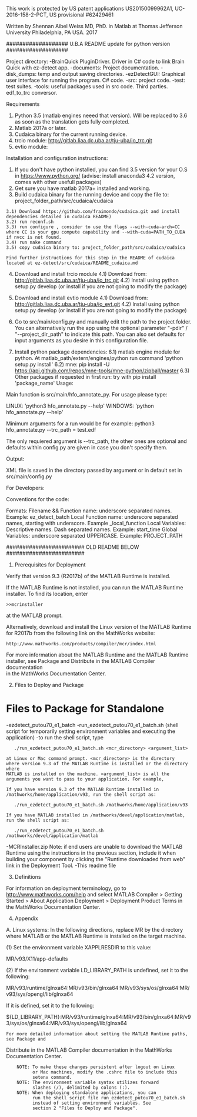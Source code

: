 This work is protected by US patent applications US20150099962A1,
 UC-2016-158-2-PCT, US provisional #62429461

 Written by Shennan Aibel Weiss MD, PhD. in Matlab at Thomas Jefferson University
 Philadelphia, PA USA. 2017

###################         U.B.A README update for python version        ################### 

Project directory: 
  -BrainQuick PluginDriver. Driver in C# code to link Brain Quick with ez-detect app.
  -documents: Project documentation.
  -disk_dumps: temp and output saving directories.
  -ezDetectGUI: Graphical user interface for running the program. C# code.
  -src: project code.
  -test: test suites.
  -tools: useful packages used in src code. Third parties. edf_to_trc conversor.

Requirements 

  1) Python 3.5 (matlab engines neeed that version). Will be replaced to 3.6 as soon as the translation gets fully completed.
  2) Matlab 2017a or later. 
  3) Cudaica binary for the current running device.
  4) trcio module: http://gitlab.liaa.dc.uba.ar/tju-uba/io_trc.git
  5) evtio module: 


Installation and configuration instructions:
 
  1) If you don't have python installed, you can find 3.5 version for your O.S in https://www.python.org/ (advise: install anaconda3 4.2 version, comes with other usefull packages)
  2) Get sure you have matlab 2017a+ installed and working. 
  3) Build cudaica binary for the running device and copy the file to: project_folder_path/src/cudaica/cudaica
    
    3.1) Download https://github.com/fraimondo/cudaica.git and install dependencies detailed in cudaica README)
    3.2) run reconf.sh
    3.3) run configure , consider to use the flags --with-cuda-arch=CC where CC is your gpu compute capability and --with-cuda=PATH_TO_CUDA if nvcc is not found.
    3.4) run make command
    3.5) copy cudaica binary to: project_folder_path/src/cudaica/cudaica
    
    Find further instructions for this step in the README of cudaica located at ez-detect/src/cudaica/README_cudaica.md
    
  4) Download and install trcio module
    4.1) Download from: http://gitlab.liaa.dc.uba.ar/tju-uba/io_trc.git
    4.2) Install using python setup.py develop (or install if you are not going to modify the package) 
  5) Download and install evtio module
    4.1) Download from: http://gitlab.liaa.dc.uba.ar/tju-uba/io_evt.git
    4.2) Install using python setup.py develop (or install if you are not going to modify the package) 

  5) Go to src/main/config.py and manually edit the path to the project folder. You can alternatively run the app using the optional parameter "-pdir" / "--project_dir_path" to indicate this path. 
  You can also set defaults for input arguments as you desire in this configuration file.

  6) Install python package dependencies:
    6.1) matlab engine module for python. At matlab_path/extern/engines/python run command 'python setup.py install'
    6.2) mne: pip install -U https://api.github.com/repos/mne-tools/mne-python/zipball/master
    6.3) Other packages if requested in first run: try with pip install 'package_name'
Usage:

Main function is src/main/hfo_annotate_py. For usage please type: 

 LINUX: 'python3 hfo_annotate.py --help'
 WINDOWS: 'python hfo_annotate.py --help'

Minimum arguments for a run would be for example: python3 hfo_annotate.py --trc_path = test.edf

The only requiered argument is --trc_path, the other ones are optional and
defaults within config.py are given in case you don't specify them.
 
Output: 

XML file is saved in the directory passed by argument or in default set in src/main/config.py


For Developers:

Conventions for the code:

  Formats:
      Filename && Function name: underscore separated names. Example: ez_detect_batch
      Local Function name: underscore separated names, starting with underscore. Example _local_function
      Local Variables: Descriptive names. Dash separated names. Example: start_time
      Global Variables: underscore separated UPPERCASE. Example: PROJECT_PATH


 ########################       OLD README BELOW         ########################
 

1. Prerequisites for Deployment 

Verify that version 9.3 (R2017b) of the MATLAB Runtime is installed.   

If the MATLAB Runtime is not installed, you can run the MATLAB Runtime installer.
To find its location, enter
  
    >>mcrinstaller
      
at the MATLAB prompt.

Alternatively, download and install the Linux version of the MATLAB Runtime for R2017b 
from the following link on the MathWorks website:

    http://www.mathworks.com/products/compiler/mcr/index.html
   
For more information about the MATLAB Runtime and the MATLAB Runtime installer, see 
Package and Distribute in the MATLAB Compiler documentation  
in the MathWorks Documentation Center.    


2. Files to Deploy and Package

Files to Package for Standalone 
================================
-ezdetect_putou70_e1_batch 
-run_ezdetect_putou70_e1_batch.sh (shell script for temporarily setting environment 
                                   variables and executing the application)
   -to run the shell script, type
   
       ./run_ezdetect_putou70_e1_batch.sh <mcr_directory> <argument_list>
       
    at Linux or Mac command prompt. <mcr_directory> is the directory 
    where version 9.3 of the MATLAB Runtime is installed or the directory where 
    MATLAB is installed on the machine. <argument_list> is all the 
    arguments you want to pass to your application. For example, 

    If you have version 9.3 of the MATLAB Runtime installed in 
    /mathworks/home/application/v93, run the shell script as:
    
       ./run_ezdetect_putou70_e1_batch.sh /mathworks/home/application/v93
       
    If you have MATLAB installed in /mathworks/devel/application/matlab, 
    run the shell script as:
    
       ./run_ezdetect_putou70_e1_batch.sh /mathworks/devel/application/matlab
-MCRInstaller.zip
    Note: if end users are unable to download the MATLAB Runtime using the
    instructions in the previous section, include it when building your 
    component by clicking the "Runtime downloaded from web" link in the
    Deployment Tool.
-This readme file 

3. Definitions

For information on deployment terminology, go to
http://www.mathworks.com/help and select MATLAB Compiler >
Getting Started > About Application Deployment >
Deployment Product Terms in the MathWorks Documentation
Center.

4. Appendix 

A. Linux systems:
In the following directions, replace MR by the directory where MATLAB or the MATLAB 
   Runtime is installed on the target machine.

(1) Set the environment variable XAPPLRESDIR to this value:

MR/v93/X11/app-defaults


(2) If the environment variable LD_LIBRARY_PATH is undefined, set it to the following:

MR/v93/runtime/glnxa64:MR/v93/bin/glnxa64:MR/v93/sys/os/glnxa64:MR/v93/sys/opengl/lib/glnxa64

If it is defined, set it to the following:

${LD_LIBRARY_PATH}:MR/v93/runtime/glnxa64:MR/v93/bin/glnxa64:MR/v93/sys/os/glnxa64:MR/v93/sys/opengl/lib/glnxa64

    For more detailed information about setting the MATLAB Runtime paths, see Package and 
   Distribute in the MATLAB Compiler documentation in the MathWorks Documentation Center.


     
        NOTE: To make these changes persistent after logout on Linux 
              or Mac machines, modify the .cshrc file to include this  
              setenv command.
        NOTE: The environment variable syntax utilizes forward 
              slashes (/), delimited by colons (:).  
        NOTE: When deploying standalone applications, you can
              run the shell script file run_ezdetect_putou70_e1_batch.sh 
              instead of setting environment variables. See 
              section 2 "Files to Deploy and Package".    






